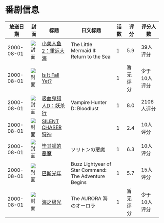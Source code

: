 # 番剧信息

|放送日期|封面|标题|日文标题|话数|评分|评分人数|
|---|---|---|---|---|---|---|
|2000-08-01|![封面](https://lain.bgm.tv/pic/cover/c/b2/25/112360_gQ4gi.jpg)|[小美人鱼2：重返大海](https://bangumi.tv/subject/112360)|The Little Mermaid II: Return to the Sea|1|5.9|39人评分|
|2000-08-01|![封面](https://lain.bgm.tv/pic/cover/c/ca/35/341695_6JJKp.jpg)|[Is It Fall Yet?](https://bangumi.tv/subject/341695)||1|暂无评分|少于10人评分|
|2000-08-01|![封面](https://lain.bgm.tv/pic/cover/c/95/97/1607_RA0G0.jpg)|[吸血鬼猎人D：妖杀行](https://bangumi.tv/subject/1607)|Vampire Hunter D: Bloodlust|1|8.0|2106人评分|
|2000-08-01|![封面](https://bangumi.tv/img/no_icon_subject.png)|[SILENT CHASER 狩神](https://bangumi.tv/subject/113387)||1|2.4|10人评分|
|2000-08-01|![封面](https://lain.bgm.tv/pic/cover/c/b4/31/75688_B9EMa.jpg)|[毕其顿的恶魔](https://bangumi.tv/subject/75688)|ソリトンの悪魔|1|6.3|10人评分|
|2000-08-01|![封面](https://lain.bgm.tv/pic/cover/c/e4/4f/112358_CBlW7.jpg)|[巴斯光年](https://bangumi.tv/subject/112358)|Buzz Lightyear of Star Command: The Adventure Begins|1|5.7|15人评分|
|2000-08-01|![封面](https://lain.bgm.tv/pic/cover/c/be/d7/89710_8dBGi.jpg)|[海之极光](https://bangumi.tv/subject/89710)|The AURORA 海のオーロラ|1|暂无评分|少于10人评分|
